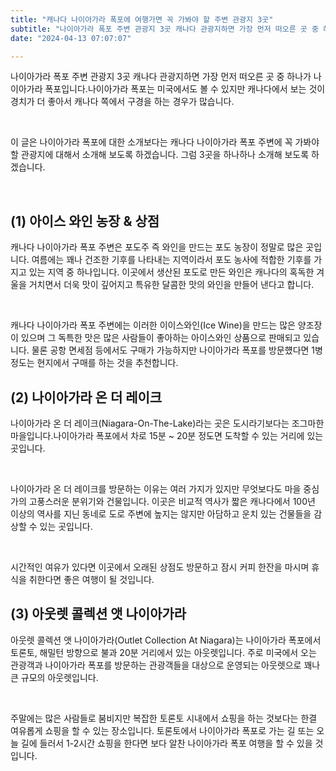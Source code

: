 ```yaml
---
title: "캐나다 나이아가라 폭포에 여행가면 꼭 가봐야 할 주변 관광지 3곳"
subtitle: "나이아가라 폭포 주변 관광지 3곳 캐나다 관광지하면 가장 먼저 떠오른 곳 중 하나가 나이아가라 폭포입니다. 나이아가라 폭포는 미국에서도 볼 수 있지만 캐나다에서 보는 것이 경치가 더 좋아서 캐나다 쪽에서 구경을 하는 경우가 많습니다. 나이아가라 폭포에 대한 소개보다는 캐나다 나이아가라 폭포 주변에 꼭 가봐야 할 관광지에 대해서 소개하는 글입니다."
date: "2024-04-13 07:07:07"

---
```



<p>나이아가라 폭포 주변 관광지 3곳 캐나다 관광지하면 가장 먼저 떠오른 곳 중 하나가 나이아가라 폭포입니다.나이아가라 폭포는 미국에서도 볼 수 있지만 캐나다에서 보는 것이 경치가 더 좋아서 캐나다 쪽에서 구경을 하는 경우가 많습니다.</p>
<br />
<p>이 글은 나이아가라 폭포에 대한 소개보다는 캐나다 나이아가라 폭포 주변에 꼭 가봐야 할 관광지에 대해서 소개해 보도록 하겠습니다. 그럼 3곳을 하나하나 소개해 보도록 하겠습니다.</p>
<br />

<h2>(1) 아이스 와인 농장 &amp; 상점</h2>
<p>캐나다 나이아가라 폭포 주변은 포도주 즉 와인을 만드는 포도 농장이 정말로 많은 곳입니다. 여름에는 꽤나 건조한 기후를 나타내는 지역이라서 포도 농사에 적합한 기후를 가지고 있는 지역 중 하나입니다. 이곳에서 생산된 포도로 만든 와인은 캐나다의 혹독한 겨울을 거치면서 더욱 맛이 깊어지고 특유한 달콤한 맛의 와인을 만들어 낸다고 합니다.</p>
<br />
<p>캐나다 나이아가라 폭포 주변에는 이러한 이이스와인(Ice Wine)을 만드는 많은 양조장이 있으며 그 독특한 맛은 많은 사람들이 좋아하는 아이스와인 상품으로 판매되고 있습니다. 물론 공항 면세점 등에서도 구매가 가능하지만 나이아가라 폭포를 방문헀다면 1병 정도는 현지에서 구매를 하는 것을 추천합니다.</p>


<h2>(2) 나이아가라 온 더 레이크</h2>
<p>나이아가라 온 더 레이크(Niagara-On-The-Lake)라는 곳은 도시라기보다는 조그마한 마을입니다.나이아가라 폭포에서 차로 15분 ~ 20분 정도면 도착할 수 있는 거리에 있는 곳입니다.</p>
<br />
<p>나이아가라 온 더 레이크를 방문하는 이유는 여러 가지가 있지만 무엇보다도 마을 중심가의 고풍스러운 분위기와 건물입니다. 이곳은 비교적 역사가 짧은 캐나다에서 100년 이상의 역사를 지닌 동네로 도로 주변에 높지는 않지만 아담하고 운치 있는 건물들을 감상할 수 있는 곳입니다.</p>
<br />
<p>시간적인 여유가 있다면 이곳에서 오래된 상점도 방문하고 잠시 커피 한잔을 마시며 휴식을 취한다면 좋은 여행이 될 것입니다.</p>


<h2>(3) 아웃렛 콜렉션 앳 나이아가라</h2>
<p>아웃렛 콜렉션 앳 나이아가라(Outlet Collection At Niagara)는 나이아가라 폭포에서 토론토, 해밀턴 방향으로 불과 20분 거리에서 있는 아웃렛입니다. 주로 미국에서 오는 관광객과 나이아가라 폭포를 방문하는 관광객들을 대상으로 운영되는 아웃렛으로 꽤나 큰 규모의 아웃렛입니다.</p>
<br />
<p>주말에는 많은 사람들로 붐비지만 복잡한 토론토 시내에서 쇼핑을 하는 것보다는 한결 여유롭게 쇼핑을 할 수 있는 장소입니다. 토론토에서 나이아가라 폭포로 가는 길 또는 오늘 길에 들러서 1-2시간 쇼핑을 한다면 보다 알찬 나이아가라 폭포 여행을 할 수 있을 것입니다.</p>
